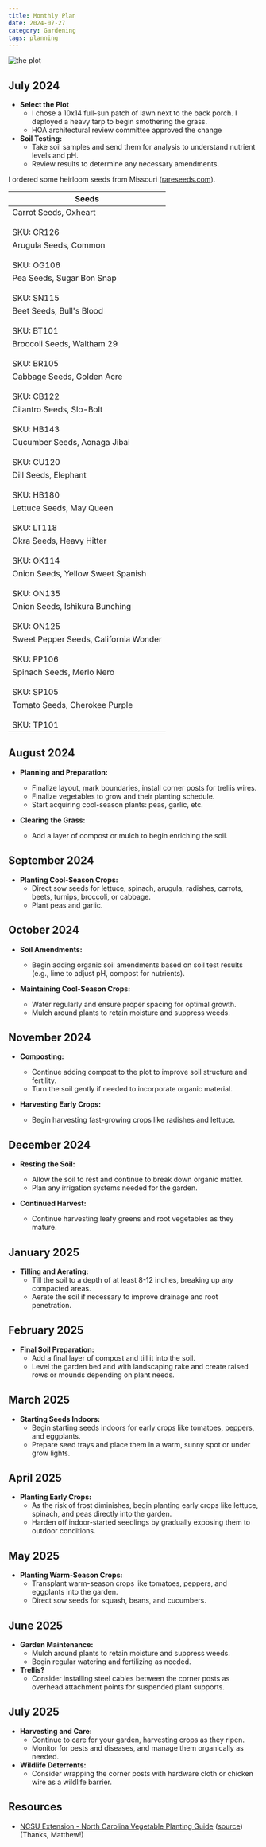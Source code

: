 ```yaml
---
title: Monthly Plan
date: 2024-07-27
category: Gardening
tags: planning
---
```


![the plot](https://github.com/user-attachments/assets/41ff140f-d3be-435f-98ca-478fdfe234f1)

## July 2024

- **Select the Plot**
    - I chose a 10x14 full-sun patch of lawn next to the back porch. I deployed a heavy tarp to begin smothering the grass.
    - HOA architectural review committee approved the change
- **Soil Testing:**
    - Take soil samples and send them for analysis to understand nutrient levels and pH.
    - Review results to determine any necessary amendments.

I ordered some heirloom seeds from Missouri ([rareseeds.com](https://www.rareseeds.com/)).

| Seeds                                                                     |
| ------------------------------------------------------------------------- |
| Carrot Seeds, Oxheart<br><br>SKU: CR126                                   |
| Arugula Seeds, Common<br><br>SKU: OG106                                   |
| Pea Seeds, Sugar Bon Snap<br><br>SKU: SN115                               |
| Beet Seeds, Bull's Blood<br><br>SKU: BT101                                |
| Broccoli Seeds, Waltham 29<br><br>SKU: BR105                              |
| Cabbage Seeds, Golden Acre<br><br>SKU: CB122                              |
| Cilantro Seeds, Slo-Bolt<br><br>SKU: HB143                                |
| Cucumber Seeds, Aonaga Jibai<br><br>SKU: CU120                            |
| Dill Seeds, Elephant<br><br>SKU: HB180                                    |
| Lettuce Seeds, May Queen<br><br>SKU: LT118                                |
| Okra Seeds, Heavy Hitter<br><br>SKU: OK114                                |
| Onion Seeds, Yellow Sweet Spanish<br><br>SKU: ON135                       |
| Onion Seeds, Ishikura Bunching<br><br>SKU: ON125                          |
| Sweet Pepper Seeds, California Wonder<br><br>SKU: PP106                   |
| Spinach Seeds, Merlo Nero<br><br>SKU: SP105                               |
| Tomato Seeds, Cherokee Purple<br><br>SKU: TP101                           |

## August 2024

- **Planning and Preparation:**
    - Finalize layout, mark boundaries, install corner posts for trellis wires.
    - Finalize vegetables to grow and their planting schedule.
    - Start acquiring cool-season plants: peas, garlic, etc.

- **Clearing the Grass:**
    - Add a layer of compost or mulch to begin enriching the soil.

## September 2024

- **Planting Cool-Season Crops:**
    - Direct sow seeds for lettuce, spinach, arugula, radishes, carrots, beets, turnips, broccoli, or cabbage.
    - Plant peas and garlic.

## October 2024

- **Soil Amendments:**
    - Begin adding organic soil amendments based on soil test results (e.g., lime to adjust pH, compost for nutrients).

- **Maintaining Cool-Season Crops:**
    - Water regularly and ensure proper spacing for optimal growth.
    - Mulch around plants to retain moisture and suppress weeds.

## November 2024

- **Composting:**
    - Continue adding compost to the plot to improve soil structure and fertility.
    - Turn the soil gently if needed to incorporate organic material.

- **Harvesting Early Crops:**
    - Begin harvesting fast-growing crops like radishes and lettuce.

## December 2024

- **Resting the Soil:**
    - Allow the soil to rest and continue to break down organic matter.
    - Plan any irrigation systems needed for the garden.

- **Continued Harvest:**
    - Continue harvesting leafy greens and root vegetables as they mature.

## January 2025

- **Tilling and Aerating:**
    - Till the soil to a depth of at least 8-12 inches, breaking up any compacted areas.
    - Aerate the soil if necessary to improve drainage and root penetration.

## February 2025

- **Final Soil Preparation:**
    - Add a final layer of compost and till it into the soil.
    - Level the garden bed and with landscaping rake and create raised rows or mounds depending on plant needs.

## March 2025

- **Starting Seeds Indoors:**
    - Begin starting seeds indoors for early crops like tomatoes, peppers, and eggplants.
    - Prepare seed trays and place them in a warm, sunny spot or under grow lights.

## April 2025

- **Planting Early Crops:**
    - As the risk of frost diminishes, begin planting early crops like lettuce, spinach, and peas directly into the garden.
    - Harden off indoor-started seedlings by gradually exposing them to outdoor conditions.

## May 2025

- **Planting Warm-Season Crops:**
    - Transplant warm-season crops like tomatoes, peppers, and eggplants into the garden.
    - Direct sow seeds for squash, beans, and cucumbers.

## June 2025

- **Garden Maintenance:**
    - Mulch around plants to retain moisture and suppress weeds.
    - Begin regular watering and fertilizing as needed.
- **Trellis?**
    - Consider installing steel cables between the corner posts as overhead attachment points for suspended plant supports.

## July 2025

- **Harvesting and Care:**
    - Continue to care for your garden, harvesting crops as they ripen.
    - Monitor for pests and diseases, and manage them organically as needed.
- **Wildlife Deterrents:**
    - Consider wrapping the corner posts with hardware cloth or chicken wire as a wildlife barrier.

## Resources

- [NCSU Extension - North Carolina Vegetable Planting Guide](https://github.com/user-attachments/files/16404902/NC-Vegetable-Planting-Guide.pdf) ([source](https://extensiongardener.ces.ncsu.edu/wp-content/uploads/2016/07/NC-Vegetable-Planting-Guide.pdf?fwd=no)) (Thanks, Matthew!)
